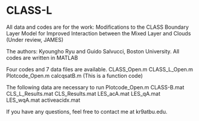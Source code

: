 # CLASS-L
All data and codes are for the work: Modifications to the CLASS Boundary Layer Model for Improved Interaction between the Mixed Layer and Clouds (Under review, JAMES)

The authors: Kyoungho Ryu and Guido Salvucci, Boston University.
All codes are written in MATLAB

Four codes and 7 data files are available.
CLASS_Open.m
CLASS_L_Open.m
Plotcode_Open.m
calcqsatB.m (This is a function code)

The following data are necessary to run Plotcode_Open.m
CLASS-B.mat
CLS_L_Results.mat
CLS_Results.mat
LES_acA.mat
LES_qA.mat
LES_wqA.mat
activeacidx.mat

If you have any questions, feel free to contact me at kr9atbu.edu.
